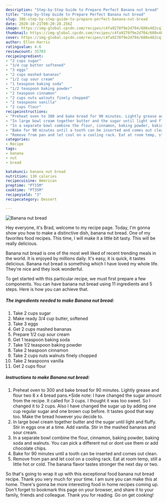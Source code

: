 ```yaml
---
description: "Step-by-Step Guide to Prepare Perfect Banana nut bread"
title: "Step-by-Step Guide to Prepare Perfect Banana nut bread"
slug: 386-step-by-step-guide-to-prepare-perfect-banana-nut-bread
date: 2020-10-21T00:20:28.256Z
image: https://img-global.cpcdn.com/recipes/c4fa9278f9e2d704/680x482cq70/banana-nut-bread-recipe-main-photo.jpg
thumbnail: https://img-global.cpcdn.com/recipes/c4fa9278f9e2d704/680x482cq70/banana-nut-bread-recipe-main-photo.jpg
cover: https://img-global.cpcdn.com/recipes/c4fa9278f9e2d704/680x482cq70/banana-nut-bread-recipe-main-photo.jpg
author: Ellen Harris
ratingvalue: 4.6
reviewcount: 35703
recipeingredient:
- "2 cups sugar"
- "3/4 cup butter softened"
- "3 eggs"
- "2 cups mashed bananas"
- "1/2 cup sour cream"
- "1 teaspoon baking soda"
- "1/2 teaspoon baking powder"
- "2 teaspoon cinnamon"
- "2 cups nuts walnuts finely chopped"
- "2 teaspoons vanilla"
- "2 cups flour"
recipeinstructions:
- "Preheat oven to 300 and bake bread for 90 minutes. Lightly grease and flour two 8 x 4 bread pans.*Side note: I have changed the sugar amount from the recipe. It called for 3 cups. I thought it was too sweet. So I changed it to 2 cups. Also I have changed the sugar up by adding one cup regular sugar and one brown cup before. It tastes good that way too. Make the bread however you decide to."
- "In large bowl cream together butter and the sugar until light and fluffy. Stir in eggs one at a time. Add vanilla. Stir in the mashed bananas and sour cream."
- "In a separate bowl combine the flour, cinnamon, baking powder, baking soda and walnuts. You can pick a different nut or dont use them or add chocolate chips."
- "Bake for 90 minutes until a tooth can be inserted and comes out clean."
- "Remove from pan and let cool on a cooling rack. Eat at room temp, still a little hot or cold. The banana flavor tastes stronger the next day or two."
categories:
- Recipe
tags:
- banana
- nut
- bread

katakunci: banana nut bread 
nutrition: 130 calories
recipecuisine: American
preptime: "PT15M"
cooktime: "PT35M"
recipeyield: "3"
recipecategory: Dessert

---
```



![Banana nut bread](https://img-global.cpcdn.com/recipes/c4fa9278f9e2d704/680x482cq70/banana-nut-bread-recipe-main-photo.jpg)

Hey everyone, it's Brad, welcome to my recipe page. Today, I'm gonna show you how to make a distinctive dish, banana nut bread. One of my favorites food recipes. This time, I will make it a little bit tasty. This will be really delicious.

Banana nut bread is one of the most well liked of recent trending meals in the world. It is enjoyed by millions daily. It's easy, it is quick, it tastes delicious. Banana nut bread is something which I have loved my whole life. They're nice and they look wonderful.




To get started with this particular recipe, we must first prepare a few components. You can have banana nut bread using 11 ingredients and 5 steps. Here is how you can achieve that.

<!--inarticleads1-->

##### The ingredients needed to make Banana nut bread:

1. Take 2 cups sugar
1. Make ready 3/4 cup butter, softened
1. Take 3 eggs
1. Get 2 cups mashed bananas
1. Prepare 1/2 cup sour cream
1. Get 1 teaspoon baking soda
1. Take 1/2 teaspoon baking powder
1. Take 2 teaspoon cinnamon
1. Take 2 cups nuts walnuts finely chopped
1. Take 2 teaspoons vanilla
1. Get 2 cups flour




<!--inarticleads2-->

##### Instructions to make Banana nut bread:

1. Preheat oven to 300 and bake bread for 90 minutes. Lightly grease and flour two 8 x 4 bread pans.*Side note: I have changed the sugar amount from the recipe. It called for 3 cups. I thought it was too sweet. So I changed it to 2 cups. Also I have changed the sugar up by adding one cup regular sugar and one brown cup before. It tastes good that way too. Make the bread however you decide to.
1. In large bowl cream together butter and the sugar until light and fluffy. Stir in eggs one at a time. Add vanilla. Stir in the mashed bananas and sour cream.
1. In a separate bowl combine the flour, cinnamon, baking powder, baking soda and walnuts. You can pick a different nut or dont use them or add chocolate chips.
1. Bake for 90 minutes until a tooth can be inserted and comes out clean.
1. Remove from pan and let cool on a cooling rack. Eat at room temp, still a little hot or cold. The banana flavor tastes stronger the next day or two.




So that's going to wrap it up with this exceptional food banana nut bread recipe. Thank you very much for your time. I am sure you can make this at home. There's gonna be more interesting food in home recipes coming up. Don't forget to bookmark this page on your browser, and share it to your family, friends and colleague. Thank you for reading. Go on get cooking!
